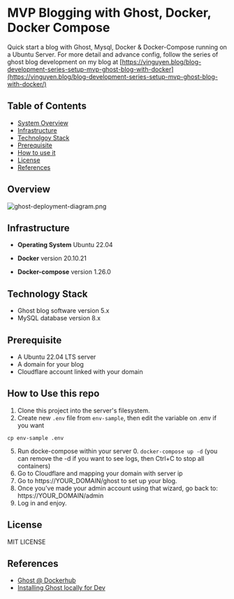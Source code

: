 # MVP Blogging with Ghost, Docker, Docker Compose
Quick start a blog with Ghost, Mysql, Docker & Docker-Compose running on a Ubuntu Server.
For more detail and advance config, follow the series of ghost blog development on my blog at [https://vinguyen.blog/blog-development-series-setup-mvp-ghost-blog-with-docker](https://vinguyen.blog/blog-development-series-setup-mvp-ghost-blog-with-docker/)


## Table of Contents
- [System Overview](#overview)
- [Infrastructure](#infrastructure)
- [Technolgoy Stack](#technology-stack)
- [Prerequisite](#prerequisite)
- [How to use it](#how-to-use-it)
- [License](#license)
- [References](#references)

## Overview

![ghost-deployment-diagram.png](https://github.com/ngtrieuvi92/mvp-ghost-blog-docker/assets//vinguyen-blog-deployment-diagram-ghost-dockerjpg)

## Infrastructure
- **Operating System** Ubuntu 22.04

- **Docker** version 20.10.21

- **Docker-compose** version 1.26.0

## Technology Stack
- Ghost blog software version 5.x
- MySQL database version 8.x

## Prerequisite
- A Ubuntu 22.04 LTS server
- A domain for your blog
- Cloudflare account linked with your domain

## How to Use this repo
1. Clone this project into the server's filesystem.
2. Create new `.env` file from `env-sample`, then edit the variable on .env if you want
```
cp env-sample .env

```
5. Run docke-compose within your server
    0. ```docker-compose up -d```  (you can remove the -d if you want to see logs, then Ctrl+C to stop all containers)
6. Go to Cloudflare and mapping your domain with server ip
7. Go to https://YOUR_DOMAIN/ghost to set up your blog.
8. Once you've made your admin account using that wizard, go back to: https://YOUR_DOMAIN/admin
9. Log in and enjoy.



## License 
MIT LICENSE

## References
+ [Ghost @ Dockerhub](https://hub.docker.com/_/ghost/)
+ [Installing Ghost locally for Dev](https://docs.ghost.org/docs/install-local)

